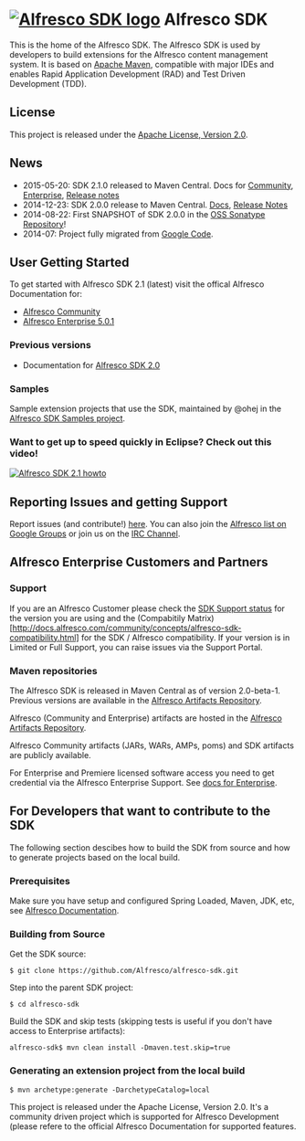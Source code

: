 # [![Alfresco SDK logo](https://github.com/Alfresco/alfresco-sdk/raw/master/src/site/resources/img/alfresco-maven-logo.jpg)](#features) Alfresco SDK

This is the home of the Alfresco SDK. The Alfresco SDK is used by developers to build extensions for the Alfresco content management system. It is based on [Apache Maven](http://maven.apache.org/), compatible with major IDEs and enables Rapid Application Development (RAD) and Test Driven Development (TDD).

## License
This project is released under the [Apache License, Version 2.0](http://www.apache.org/licenses/LICENSE-2.0.html). 

## News
- 2015-05-20: SDK 2.1.0 released to Maven Central. Docs for [Community](http://docs.alfresco.com/community/concepts/alfresco-sdk-intro.html), [Enterprise](http://docs.alfresco.com/5.0/concepts/alfresco-sdk-intro.html), [Release notes](https://artifacts.alfresco.com/nexus/content/repositories/alfresco-docs/alfresco-sdk-aggregator/latest/github-report.html)
- 2014-12-23: SDK 2.0.0 release to Maven Central. [Docs](http://docs.alfresco.com/sdk2.0/concepts/alfresco-sdk-intro.html), [Release Notes](https://artifacts.alfresco.com/nexus/content/repositories/alfresco-docs/alfresco-sdk-aggregator/archive/2.0.0/github-report.htm)  
- 2014-08-22: First SNAPSHOT of SDK 2.0.0 in the [OSS Sonatype Repository](https://oss.sonatype.org/content/repositories/snapshots/org/alfresco/maven/alfresco-sdk-parent/2.0.0-SNAPSHOT/)!
- 2014-07: Project fully migrated from [Google Code](https://code.google.com/p/maven-alfresco-archetypes).

## User Getting Started

To get started with Alfresco SDK 2.1 (latest) visit the offical Alfresco Documentation for:

- [Alfresco Community](http://docs.alfresco.com/community/concepts/alfresco-sdk-intro.html)
- [Alfresco Enterprise 5.0.1](http://docs.alfresco.com/5.0/concepts/alfresco-sdk-intro.html)

### Previous versions
- Documentation for [Alfresco SDK 2.0](http://docs.alfresco.com/sdk2.0/concepts/alfresco-sdk-intro.html) 

### Samples 
Sample extension projects that use the SDK, maintained by @ohej in the [Alfresco SDK Samples project](https://github.com/Alfresco/alfresco-sdk-samples/).

### Want to get up to speed quickly in Eclipse? Check out this video!

[![Alfresco SDK 2.1 howto](http://img.youtube.com/vi/utYZaVe9Nd0/0.jpg)](https://www.youtube.com/watch?v=utYZaVe9Nd0)

## Reporting Issues and getting Support

Report issues (and contribute!) [here](https://github.com/Alfresco/alfresco-sdk/issues?milestone=1&state=open). You can also join the [Alfresco list on Google Groups](https://groups.google.com/forum/#!forum/maven-alfresco) or join us on the [IRC Channel](http://chat.alfresco.com/).

## Alfresco Enterprise Customers and Partners

### Support
If you are an Alfresco Customer please check the [SDK Support status](http://www.alfresco.com/services/subscription/technical-support/product-support-status) for the version you are using and the (Compabitily Matrix)[http://docs.alfresco.com/community/concepts/alfresco-sdk-compatibility.html] for the SDK / Alfresco compatibility. If your version is in Limited or Full Support, you can raise issues via the Support Portal.

### Maven repositories
The Alfresco SDK is released in Maven Central as of version 2.0-beta-1. Previous versions are available in the [Alfresco Artifacts Repository](https://artifacts.alfresco.com/).

Alfresco (Community and Enterprise) artifacts are  hosted in the [Alfresco Artifacts Repository](https://artifacts.alfresco.com/).

Alfresco Community artifacts (JARs, WARs, AMPs, poms) and SDK artifacts are publicly available.

For Enterprise and Premiere licensed software access you need to get credential via the Alfresco Enterprise Support. See [docs for Enterprise](http://docs.alfresco.com/5.0/concepts/alfresco-sdk-tutorials-alfresco-enterprise.html).

## For Developers that want to contribute to the SDK

The following section descibes how to build the SDK from source and how to generate projects based on the local build.

### Prerequisites
Make sure you have setup and configured Spring Loaded, Maven, JDK, etc, see [Alfresco Documentation](http://docs.alfresco.com/5.0/concepts/alfresco-sdk-installing-prerequisite-software.html). 

### Building from Source

Get the SDK source:
```
$ git clone https://github.com/Alfresco/alfresco-sdk.git
```

Step into the parent SDK project:
```
$ cd alfresco-sdk
```

Build the SDK and skip tests (skipping tests is useful if you don't have access to Enterprise artifacts):
```
alfresco-sdk$ mvn clean install -Dmaven.test.skip=true
```

### Generating an extension project from the local build
```
$ mvn archetype:generate -DarchetypeCatalog=local
```

This project is released under the Apache License, Version 2.0. It's a community driven project which is supported for Alfresco Development (please refere to the official Alfresco Documentation for supported features.


